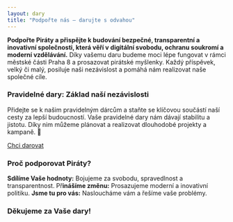 ```yaml
---
layout: dary
title: "Podpořte nás – darujte s odvahou"
---
```


**Podpořte Piráty a přispějte k budování bezpečné, transparentní a inovativní společnosti, která věří v digitální svobodu, ochranu soukromí a moderní vzdělávání.** Díky vašemu daru budeme moci lépe fungovat v rámci městské části Praha 8 a prosazovat pirátské myšlenky. Každý příspěvek, velký či malý, posiluje naši nezávislost a pomáhá nám realizovat naše společné cíle. 

### Pravidelné dary: Základ naší nezávislosti
Přidejte se k našim pravidelným dárcům a staňte se klíčovou součástí naší cesty za lepší budoucností. Vaše pravidelné dary nám dávají stabilitu a jistotu. Díky nim můžeme plánovat a realizovat dlouhodobé projekty a kampaně. 🚀

<div class="inline-flex flex-col lg:flex-row space-y-8 lg:space-y-0 lg:space-x-8">
  <div class="inline-flex flex-col space-y-2">
    <div class="flag head-alt-base bg-red-600 text-white">
      <a href="https://dary.pirati.cz/podpor-kraj/praha/adresne-dary-pro-ks-praha/?p=110108">Chci darovat</a>
</div>

### Proč podporovat Piráty?
**Sdílíme Vaše hodnoty:** Bojujeme za svobodu, spravedlnost a transparentnost.
Př**inášíme změnu:** Prosazujeme moderní a inovativní politiku.
**Jsme tu pro vás:** Nasloucháme vám a řešíme vaše problémy.

### Děkujeme za Vaše dary!